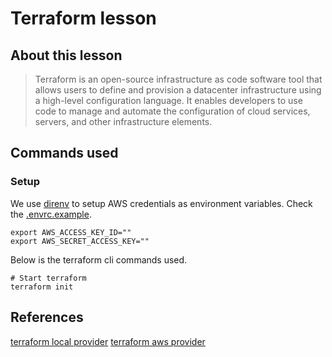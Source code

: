 # Terraform lesson

## About this lesson

> Terraform is an open-source infrastructure as code software tool that allows users to define and provision a datacenter infrastructure using a high-level configuration language. It enables developers to use code to manage and automate the configuration of cloud services, servers, and other infrastructure elements.

## Commands used

### Setup

We use [direnv](https://direnv.net/) to setup AWS credentials as environment variables. Check the [.envrc.example](.envrc.example).

```shell
export AWS_ACCESS_KEY_ID=""
export AWS_SECRET_ACCESS_KEY=""
```

Below is the terraform cli commands used.

```shell
# Start terraform
terraform init
```

## References

[terraform local provider](https://registry.terraform.io/providers/hashicorp/local/latest)
[terraform aws provider](https://registry.terraform.io/providers/hashicorp/aws/latest/docs)